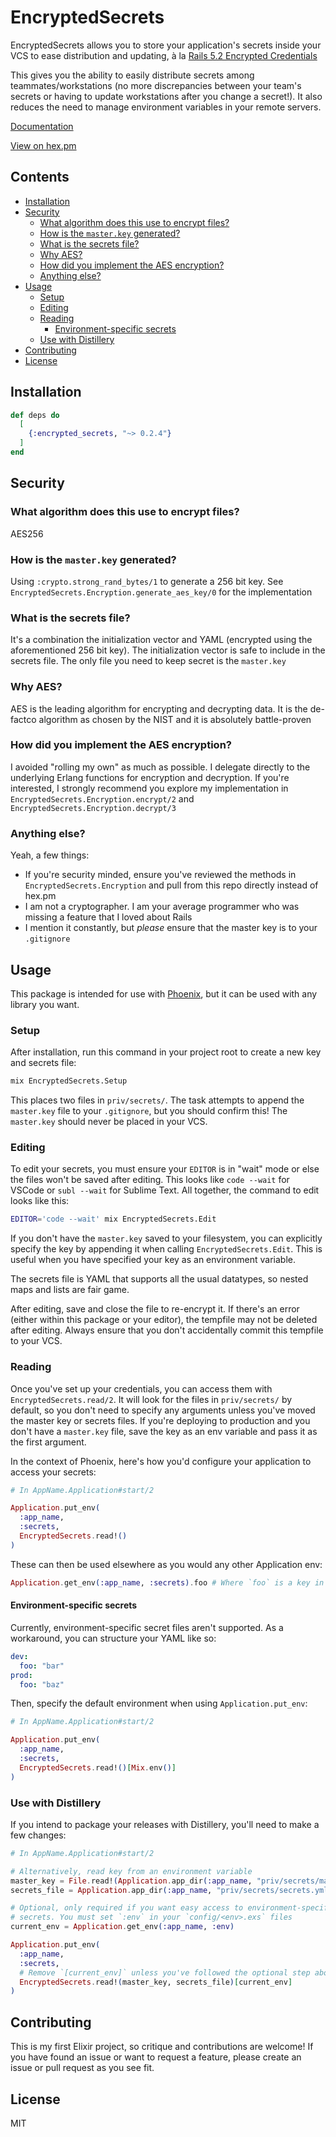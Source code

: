 # EncryptedSecrets

EncryptedSecrets allows you to store your application's secrets inside your VCS to ease distribution and updating, à la [Rails 5.2 Encrypted Credentials][1]

This gives you the ability to easily distribute secrets among teammates/workstations (no more discrepancies between your team's secrets or having to update workstations after you change a secret!). It also reduces the need to manage environment variables in your remote servers.

[Documentation][2]

[View on hex.pm][3]

## Contents

- [Installation](#installation)
- [Security](#security)
  - [What algorithm does this use to encrypt files?](#what-algorithm-does-this-use-to-encrypt-files)
  - [How is the `master.key` generated?](#how-is-the-masterkey-generated)
  - [What is the secrets file?](#what-is-the-secrets-file)
  - [Why AES?](#why-aes)
  - [How did you implement the AES encryption?](#how-did-you-implement-the-aes-encryption)
  - [Anything else?](#anything-else)
- [Usage](#usage)
  - [Setup](#setup)
  - [Editing](#editing)
  - [Reading](#reading)
    - [Environment-specific secrets](#environment-specific-secrets)
  - [Use with Distillery](#use-with-distillery)
- [Contributing](#contributing)
- [License](#license)

## Installation

```elixir
def deps do
  [
    {:encrypted_secrets, "~> 0.2.4"}
  ]
end
```

## Security

### What algorithm does this use to encrypt files?

AES256

### How is the `master.key` generated?

Using `:crypto.strong_rand_bytes/1` to generate a 256 bit key.
See `EncryptedSecrets.Encryption.generate_aes_key/0` for the implementation

### What is the secrets file?

It's a combination the initialization vector and YAML (encrypted using the aforementioned 256 bit key). The initialization vector is safe to include in the secrets file. The only file you need to keep secret is the `master.key`

### Why AES?

AES is the leading algorithm for encrypting and decrypting data. It is the de-factco algorithm as chosen by the NIST and it is absolutely battle-proven

### How did you implement the AES encryption?

I avoided "rolling my own" as much as possible. I delegate directly to the underlying Erlang functions for encryption and decryption. If you're interested, I strongly recommend you explore my implementation in `EncryptedSecrets.Encryption.encrypt/2` and `EncryptedSecrets.Encryption.decrypt/3`

### Anything else?

Yeah, a few things:

- If you're security minded, ensure you've reviewed the methods in `EncryptedSecrets.Encryption` and pull from this repo directly instead of hex.pm
- I am not a cryptographer. I am your average programmer who was missing a feature that I loved about Rails
- I mention it constantly, but _please_ ensure that the master key is to your `.gitignore`

## Usage

This package is intended for use with [Phoenix][4], but it can be used with any library you want.

### Setup

After installation, run this command in your project root to create a new key and secrets file:

```bash
mix EncryptedSecrets.Setup
```

This places two files in `priv/secrets/`. The task attempts to append the `master.key` file to your `.gitignore`, but you should confirm this! The `master.key` should never be placed in your VCS.

### Editing

To edit your secrets, you must ensure your `EDITOR` is in "wait" mode or else the files won't be saved after editing. This looks like `code --wait` for VSCode or `subl --wait` for Sublime Text. All together, the command to edit looks like this:

```bash
EDITOR='code --wait' mix EncryptedSecrets.Edit
```

If you don't have the `master.key` saved to your filesystem, you can explicitly specify the key by appending it when calling `EncryptedSecrets.Edit`. This is useful when you have specified your key as an environment variable.

The secrets file is YAML that supports all the usual datatypes, so nested maps and lists are fair game.

After editing, save and close the file to re-encrypt it. If there's an error (either within this package or your editor), the tempfile may not be deleted after editing. Always ensure that you don't accidentally commit this tempfile to your VCS.

### Reading

Once you've set up your credentials, you can access them with `EncryptedSecrets.read/2`. It will look for the files in `priv/secrets/` by default, so you don't need to specify any arguments unless you've moved the master key or secrets files. If you're deploying to production and you don't have a `master.key` file, save the key as an env variable and pass it as the first argument.

In the context of Phoenix, here's how you'd configure your application to access your secrets:

```elixir
# In AppName.Application#start/2

Application.put_env(
  :app_name,
  :secrets,
  EncryptedSecrets.read!()
)
```

These can then be used elsewhere as you would any other Application env:

```elixir
Application.get_env(:app_name, :secrets).foo # Where `foo` is a key in the secrets file
```

#### Environment-specific secrets

Currently, environment-specific secret files aren't supported. As a workaround, you can structure your YAML like so:

```yaml
dev:
  foo: "bar"
prod:
  foo: "baz"
```

Then, specify the default environment when using `Application.put_env`:

```elixir
# In AppName.Application#start/2

Application.put_env(
  :app_name,
  :secrets,
  EncryptedSecrets.read!()[Mix.env()]
)
```

### Use with Distillery

If you intend to package your releases with Distillery, you'll need to make a few changes:

```elixir
# In AppName.Application#start/2

# Alternatively, read key from an environment variable
master_key = File.read!(Application.app_dir(:app_name, "priv/secrets/master.key"))
secrets_file = Application.app_dir(:app_name, "priv/secrets/secrets.yml.enc")

# Optional, only required if you want easy access to environment-specific
# secrets. You must set `:env` in your `config/<env>.exs` files
current_env = Application.get_env(:app_name, :env)

Application.put_env(
  :app_name,
  :secrets,
  # Remove `[current_env]` unless you've followed the optional step above
  EncryptedSecrets.read!(master_key, secrets_file)[current_env]
)
```

## Contributing

This is my first Elixir project, so critique and contributions are welcome! If you have found an issue or want to request a feature, please create an issue or pull request as you see fit.

## License

MIT

[1]: https://www.engineyard.com/blog/rails-encrypted-credentials-on-rails-5.2
[2]: https://hexdocs.pm/encrypted_secrets
[3]: https://hex.pm/packages/encrypted_secrets
[4]: https://github.com/phoenixframework/phoenix
